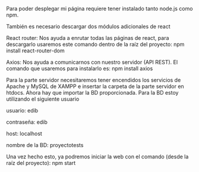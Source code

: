 Para poder desplegar mi página requiere tener instalado tanto node.js como npm.

También es necesario descargar  dos módulos adicionales de react

React router: Nos ayuda a enrutar todas las páginas de react, para descargarlo usaremos este comando dentro de la raíz del proyecto: 
npm install react-router-dom

Axios: Nos ayuda a comunicarnos con nuestro servidor (API REST). El comando que usaremos para instalarlo es: 
npm install axios

Para la parte servidor necesitaremos tener encendidos los servicios de Apache y MySQL de XAMPP e insertar la carpeta de la parte servidor en htdocs. Ahora hay que importar la BD proporcionada. Para la BD estoy utilizando el siguiente usuario

usuario: edib 

contraseña: edib

host: localhost

nombre de la BD: proyectotests

Una vez hecho esto, ya podremos iniciar la web con el comando (desde la raíz del proyecto):
npm start

